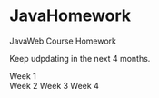 # JavaHomework
JavaWeb Course Homework

Keep udpdating in the next 4 months.

Week 1<br/>
Week 2
Week 3
Week 4
